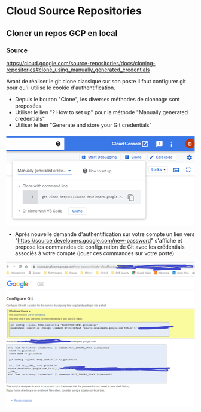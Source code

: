 # Cloud Source Repositories 

## Cloner un repos GCP en local
### Source
https://cloud.google.com/source-repositories/docs/cloning-repositories#clone_using_manually_generated_credentials

Avant de réaliser le git clone classique sur son poste il faut configurer git pour qu'il utilise le cookie d'authentification.

- Depuis le bouton "Clone", les diverses méthodes de clonnage sont proposées. 
- Utiliser le lien "? How to set up" pour la méthode "Manually generated credentials"
- Utiliser le lien "Generate and store your Git credentials"

![](https://github.com/Dominique-Lambert-GCP-Perso/mysmallcompany/blob/master/GCP/Cloud%20Source%20Repositories/Manually%20generate%20credential%20to%20git.PNG) 

- Aprés nouvelle demande d'authentification sur votre compte un lien vers "https://source.developers.google.com/new-password" s'affiche et propose les commandes de configuration de Git avec les crédentials associés à votre compte (jouer ces commandes sur votre poste).

![](https://github.com/Dominique-Lambert-GCP-Perso/mysmallcompany/blob/master/GCP/Cloud%20Source%20Repositories/Git%20Credentials.PNG)

## 
```Shell

```
